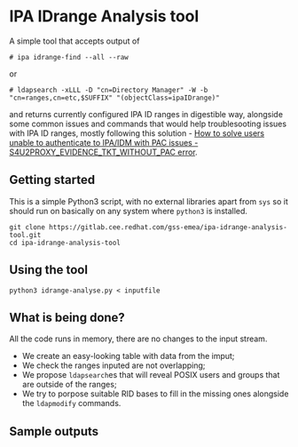 # IPA IDrange Analysis tool

A simple tool that accepts output of 
```
# ipa idrange-find --all --raw
```
or 
```
# ldapsearch -xLLL -D "cn=Directory Manager" -W -b "cn=ranges,cn=etc,$SUFFIX" "(objectClass=ipaIDrange)"
```
and returns currently configured IPA ID ranges in digestible way, alongside some common issues and commands that would help troublesooting issues with IPA ID ranges, mostly following this solution - [How to solve users unable to authenticate to IPA/IDM with PAC issues - S4U2PROXY_EVIDENCE_TKT_WITHOUT_PAC error](https://access.redhat.com/solutions/7052703).

## Getting started

This is a simple Python3 script, with no external libraries apart from `sys` so it should run on basically on any system where `python3` is installed.

```
git clone https://gitlab.cee.redhat.com/gss-emea/ipa-idrange-analysis-tool.git
cd ipa-idrange-analysis-tool
```

## Using the tool

```
python3 idrange-analyse.py < inputfile
```

## What is being done?

All the code runs in memory, there are no changes to the input stream. 
- We create an easy-looking table with data from the imput;
- We check the ranges inputed are not overlapping;
- We propose `ldapsearch`es that will reveal POSIX users and groups that are  outside of the ranges;
- We try to porpose suitable RID bases to fill in the missing ones alongside the `ldapmodify` commands.

## Sample outputs
